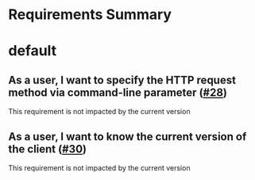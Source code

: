 
Requirements Summary
====================

# default

## As a user, I want to specify the HTTP request method via command-line parameter ([#28](https://github.com/NASA-PDS/registry-client/issues/28))


This requirement is not impacted by the current version
## As a user, I want to know the current version of the client ([#30](https://github.com/NASA-PDS/registry-client/issues/30))


This requirement is not impacted by the current version
